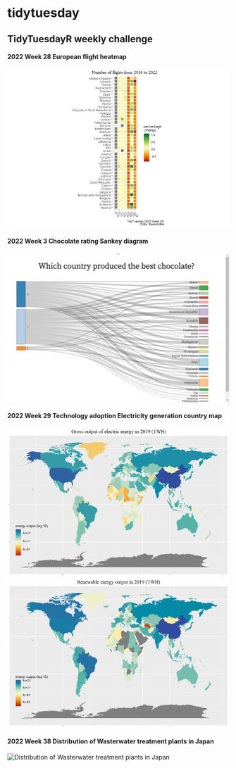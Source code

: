 # tidytuesday
## TidyTuesdayR weekly challenge

#### 2022 Week 28 European flight heatmap
![European flight heatmap](2022week28/2022week28.jpeg)

#### 2022 Week 3 Chocolate rating Sankey diagram
![chocolate rating sankey diagram](2022week3/2022week3-Sankey.gif)

#### 2022 Week 29 Technology adoption Electricity generation country map
![Gross output electric energy](2022week29/2022week29_gross_output_electric_energy_2019.jpeg)![Renewable energy output](2022week29/2022week29_renewable_energy_output_2019.jpeg)

#### 2022 Week 38 Distribution of Wasterwater treatment plants in Japan
![Distribution of Wasterwater treatment plants in Japan](2022week38/2022week38/2022week38_JP_wastewater_distr.png)
